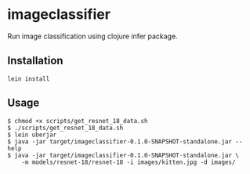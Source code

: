 # imageclassifier

Run image classification using clojure infer package.

## Installation

`lein install`

## Usage

```
$ chmod +x scripts/get_resnet_18_data.sh
$ ./scripts/get_resnet_18_data.sh
$ lein uberjar
$ java -jar target/imageclassifier-0.1.0-SNAPSHOT-standalone.jar --help
$ java -jar target/imageclassifier-0.1.0-SNAPSHOT-standalone.jar \
    -m models/resnet-18/resnet-18 -i images/kitten.jpg -d images/
```
